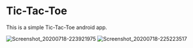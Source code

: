 # Tic-Tac-Toe

This is a simple Tic-Tac-Toe android app.

![Screenshot_20200718-223921975](https://user-images.githubusercontent.com/54947362/87858112-2e9c1d00-c949-11ea-9423-1fd71f2d6bc9.jpg)
![Screenshot_20200718-225223517](https://user-images.githubusercontent.com/54947362/87858150-78850300-c949-11ea-8814-097dfdced136.jpg)
